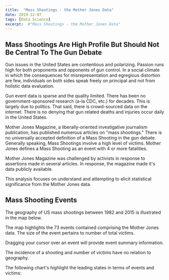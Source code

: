 ```yaml
---
title:  "Mass Shootings - the Mother Jones Data"
date: 2019-12-07
tags: [Data Science]
excerpt:  #"Mass Shootings - the Mother Jones Data"
---
```


## Mass Shootings Are High Profile But Should Not Be Central To The Gun Debate

Gun issues in the United States are contentious and polarizing.  Passion runs high for both proponents and opponents of gun control.  In a social climate in which the consequences for misrepresentation and egregious distortion are few, individuals on both sides speak freely on principal and not from holistic data evaluation.

Gun event data is sparse and the quality limited.  There has been no government-sponsored research (a-la CDC, etc.) for decades.  This is largely due to politics.  That said, there is crowd-sourced data on the internet.  There is no denying that gun related deaths and injuries occur daily in the United States.

Mother Jones Magazine, a liberally-oriented investigative journalism publication, has published numerous articles on "mass shootings."   There is no universally accepted definition of a Mass Shooting in the gun debate.  Generally speaking,  Mass Shootings involve a high level of victims.  Mother Jones defines a Mass Shooting as an event with 4 or more fatalities.

Mother Jones Magazine was challenged by activists in response to assertions made in several articles.  In response, the magazine made it's data publicly available.

This analysis focuses on understand and attempting to elicit statistical significance from the Mother Jones data.

## Mass Shooting Events

The geography of US mass shootings between 1982 and 2015 is illustrated in the map below.

<script src="https://mksamelson.carto.com/viz/f246477c-a4cc-11e5-a726-0e3a376473ab/embed_map"></script>

The map highlights the 73 events contained comprising the Mother Jones data.  The size of the event pertains to number of total victims.

Dragging your cursor over an event will provide event summary information.

The incidence of a shooting and number of victims have no relation to geography.

The following chart's highlight the leading states in terms of events and victims:

<img src="{{site.url}}{{ site.baseurl }}/images/massshootings/incidentsvictimsbystate.jpeg" alt="">
